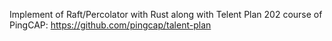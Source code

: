 Implement of Raft/Percolator with Rust along with Telent Plan 202 course of PingCAP: https://github.com/pingcap/talent-plan